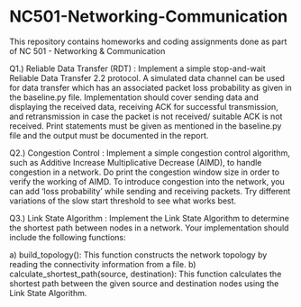 # NC501-Networking-Communication
This repository contains homeworks and coding assignments done as part of NC 501 - Networking &amp; Communication

Q1.) Reliable Data Transfer (RDT) :
Implement a simple stop-and-wait Reliable Data Transfer 2.2 protocol. A simulated data channel can be used for data transfer which has an associated packet
loss probability as given in the baseline.py file. Implementation should cover sending data and displaying the received data, receiving ACK for successful
transmission, and retransmission in case the packet is not received/ suitable ACK is not received. Print statements must be given as mentioned in the baseline.py
file and the output must be documented in the report.

Q2.) Congestion Control :
Implement a simple congestion control algorithm, such as Additive Increase Multiplicative Decrease (AIMD), to handle congestion in a network. Do print the 
congestion window size in order to verify the working of AIMD. To introduce congestion into the network, you can add ‘loss probability’ while sending and
receiving packets. Try different variations of the slow start threshold to see what works best.

Q3.) Link State Algorithm :
Implement the Link State Algorithm to determine the shortest path between nodes in a
network. Your implementation should include the following functions:

a) build_topology(): This function constructs the network topology by reading the connectivity information from a file.
b) calculate_shortest_path(source, destination): This function calculates the shortest path between the given source and destination nodes using the Link State Algorithm.
